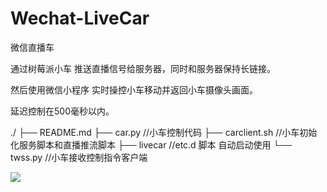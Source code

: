 # Wechat-LiveCar

微信直播车

通过树莓派小车 推送直播信号给服务器，同时和服务器保持长链接。

然后使用微信小程序 实时操控小车移动并返回小车摄像头画面。

延迟控制在500毫秒以内。

./
├── README.md
├── car.py           //小车控制代码
├── carclient.sh     //小车初始化服务脚本和直播推流脚本
├── livecar          //etc.d 脚本 自动启动使用
└── twss.py          //小车接收控制指令客户端

![](https://pic1.zhimg.com/80/v2-7ecfe7bad5a3c173a60604fcf9d17ac4_hd.jpg)
